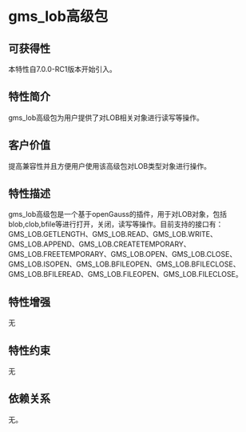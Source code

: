 # gms_lob高级包

## 可获得性<a name="section5309649"></a>

本特性自7.0.0-RC1版本开始引入。

## 特性简介<a name="section47786844"></a>

gms_lob高级包为用户提供了对LOB相关对象进行读写等操作。

## 客户价值<a name="section27428414"></a>

提高兼容性并且方便用户使用该高级包对LOB类型对象进行操作。

## 特性描述<a name="section45529136"></a>

gms_lob高级包是一个基于openGauss的插件，用于对LOB对象，包括blob,clob,bfile等进行打开，关闭，读写等操作。目前支持的接口有：GMS_LOB.GETLENGTH、GMS_LOB.READ、GMS_LOB.WRITE、GMS_LOB.APPEND、GMS_LOB.CREATETEMPORARY、GMS_LOB.FREETEMPORARY、GMS_LOB.OPEN、GMS_LOB.CLOSE、GMS_LOB.ISOPEN、GMS_LOB.BFILEOPEN、GMS_LOB.BFILECLOSE、GMS_LOB.BFILEREAD、GMS_LOB.FILEOPEN、GMS_LOB.FILECLOSE。

## 特性增强<a name="section7109043"></a>

无

## 特性约束<a name="section06531946143616"></a>

无

## 依赖关系<a name="section63981393"></a>

无。
